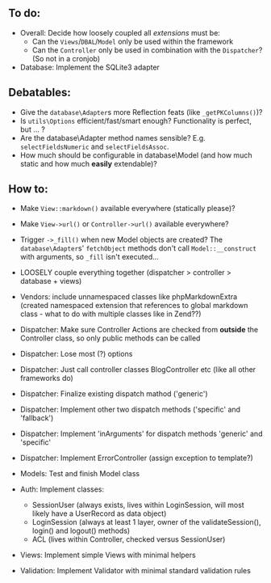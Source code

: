 
To do:
------

* Overall: Decide how loosely coupled all _extensions_ must be:
    - Can the `Views`/`DBAL`/`Model` only be used within the framework
    - Can the `Controller` only be used in combination with the `Dispatcher`? (So not in a cronjob)
* Database: Implement the SQLite3 adapter


Debatables:
-----------

* Give the `database\Adapter`s more Reflection feats (like `_getPKColumns()`)?
* Is `utils\Options` efficient/fast/smart enough? Functionality is perfect, but ... ?
* Are the database\Adapter method names sensible? E.g. `selectFieldsNumeric` and `selectFieldsAssoc`.
* How much should be configurable in database\Model (and how much static and how much **easily** extendable)?


How to:
-------

* Make `View::markdown()` available everywhere (statically please)?
* Make `View->url()` or `Controller->url()` available everywhere?

* Trigger `->_fill()` when new Model objects are created? The `database\Adapter`s' `fetchObject` methods don't call `Model::__construct` with arguments, so `_fill` isn't executed...

* LOOSELY couple everything together (dispatcher > controller > database + views)
* Vendors: include unnamespaced classes like phpMarkdownExtra (created namespaced extension that references to global markdown class - what to do with multiple classes like in Zend??)
* Dispatcher: Make sure Controller Actions are checked from **outside** the Controller class, so only public methods can be called
* Dispatcher: Lose most (?) options
* Dispatcher: Just call controller classes BlogController etc (like all other frameworks do)
* Dispatcher: Finalize existing dispatch mathod ('generic')
* Dispatcher: Implement other two dispatch methods ('specific' and 'fallback')
* Dispatcher: Implement 'inArguments' for dispatch methods 'generic' and 'specific'
* Dispatcher: Implement ErrorController (assign exception to template?)
* Models: Test and finish Model class
* Auth: Implement classes:
    - SessionUser (always exists, lives within LoginSession, will most likely have a UserRecord as data object)
    - LoginSession (always at least 1 layer, owner of the validateSession(), login() and logout() methods)
    - ACL (lives within Controller, checked versus SessionUser)
* Views: Implement simple Views with minimal helpers
* Validation: Implement Validator with minimal standard validation rules
